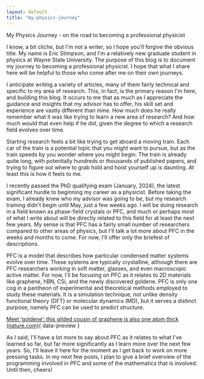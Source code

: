 ```yaml
---
layout: default
title: "my-physics-journey"
---
```

My Physics Journey - on the road to becoming a professional physicist

I know, a bit cliche, but I'm not a writer, so I hope you'll forgive the obvious title.  My name is Eric Stimpson, and I'm a relatively new graduate student in physics at Wayne State University.  The purpose of this blog is to document my journey to becoming a professional physicist.  I hope that what I share here will be helpful to those who come after me on their own journeys.

I anticipate writing a variety of articles, many of them fairly technical and specific to my area of research.  This, in fact, is the primary reason I'm here, and building this blog.  It occurs to me that as much as I appreciate the guidance and insights that my advisor has to offer, his skill set and experience are vastly different than mine.  How much does he really remember what it was like trying to learn a new area of research?  And how much would that even help if he did, given the degree to which a research field evolves over time.

Starting research feels a bit like trying to get aboard a moving train.  Each car of the train is a potential topic that you might want to pursue, but as the train speeds by you wonder where you might begin.  The train is already quite long, with potentially hundreds or thousands of published papers, and trying to figure out where to grab hold and hoist yourself up is daunting.  At least this is how it feels to me.

I recently passed the PhD qualifying exam (January, 2024), the latest significant hurdle to beginning my career as a physicist.  Before taking the exam, I already knew who my advisor was going to be, but my research training didn't begin until May, just a few weeks ago.  I will be doing research in a field known as phase-field crystals or PFC, and much or perhaps most of what I write about will be directly related to this field for at least the next few years.  My sense is that PFC has a fairly small number of researchers compared to other areas of physics, but I'll talk a lot more about PFC in the weeks and months to come.  For now, I'll offer only the briefest of descriptions.

PFC is a model that describes how particular condensed matter systems evolve over time.  These systems are typically crystalline, although there are PFC researchers working in soft matter, glasses, and even macroscopic active matter.  For now, I'll be focusing on PFC as it relates to 2D materials like graphene, hBN, CSi, and the newly discovered goldene.  PFC is only one cog in a pantheon of experimental and theoretical methods employed to study these materials.  It is a simulation technique, not unlike density functional theory (DFT) or molecular dynamics (MD), but it serves a distinct purpose, namely PFC can be used to predict structure.

[Meet ‘goldene’: this gilded cousin of graphene is also one atom thick (nature.com)](https://www.nature.com/articles/d41586-024-01118-0){ data-preview }

As I said, I'll have a lot more to say about PFC as it relates to what I've learned so far, but far more significantly as I learn more over the next few years.  So, I'll leave it here for the moment as I get back to work on more pressing tasks.  In my next few posts, I plan to give a brief overview of the programming involved in PFC and some of the mathematics that is involved.  Until then, cheers!
